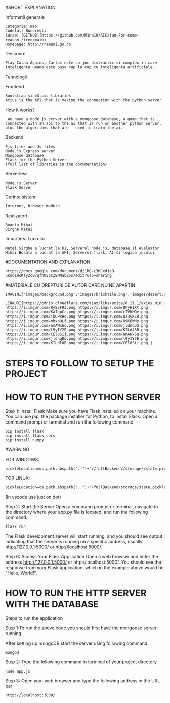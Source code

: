 #SHORT EXPLANATION


 Informatii generale

    Categorie: Web
    Judetul: București
    Surse: [GITHUB](https://github.com/M1na19/AICatan-For-some-reason-/tree/main)
    Homepage: http://ramami.go.ro

Descriere

    Play Catan Against Carlos este un joc distractiv si complex in care inteligenta umana este pusa cap la cap cu inteligenta artificiala.

Tehnologii

Frontend

    Bootstrap si w3.css libraries
    Axius is the API that is making the connection with the python server

How it works?

     We have a node.js server with a mongoose database, a game that is connected with an api to the ai that is run on another python server, plus the algorithms that are   used to train the ai.

Backend

    Ejs files and Js files
    Node.js Express server 
    Mongoose database
    Flask for the Python Server
    (full list of libraries in the documentation)

Serverless

    Node.js Server
    Flask Server

Cerinte sistem

    Internet, browser modern

Realizatori

    Boanta Mihai 
    Sirghe Matei

Impartirea Lucrului
    
    Matei Sirghe a lucrat la UI, Serverul node.js, database si evaluator
    Mihai Boanta a lucrat la API, Serverul flask, AI si logica jocului

#DOCUMENTATION AND EXPLANATION

    https://docs.google.com/document/d/1hQ-L3MCxd1eD-uKnd1WcKTyZc07qfhOSoCZ8NMabZ5s/edit?usp=sharing

#MATERIALE CU DREPTURI DE AUTOR CARE NU NE APARTIN

    IMAGINI{'images/background.png','images/bricktile.png','images/desert.png','images/graintile.png','images/hexagon.png','images/oretile.png','images/player.png','images/rolling_dice.gif','images/spotlight.png','images/woodtile.png','images/wooltile.png',}
  
    LINKURI{https://cdnjs.cloudflare.com/ajax/libs/axios/0.21.1/axios.min.js https://i.imgur.com/Ry82F9J.png https://i.imgur.com/DhyH1Xt.png https://i.imgur.com/KaIgpCc.png https://i.imgur.com/cIVhMQv.png https://i.imgur.com/ikUPxHo.png https://i.imgur.com/O23yKZR.png https://i.imgur.com/mbxoOLf.png https://i.imgur.com/H9KBWNy.png https://i.imgur.com/amAWx6q.png https://i.imgur.com/jldnqDd.png https://i.imgur.com/l9yIY2E.png https://i.imgur.com/KILdl8B.png https://i.imgur.com/CEl8Sij.png https://i.imgur.com/amAWx6q.png https://i.imgur.com/jldnqDd.png https://i.imgur.com/l9yIY2E.png https://i.imgur.com/KILdl8B.png https://i.imgur.com/CEl8Sij.png }

# STEPS TO FOLLOW TO SETUP THE PROJECT
# HOW TO RUN THE PYTHON SERVER
Step 1: Install Flask
Make sure you have Flask installed on your machine. You can use pip, the package installer for Python, to install Flask. Open a command prompt or terminal and run the following command:

    pip install flask
    pip install flask_cors
    pip install numpy

#WARNING

FOR WINDOWS:

    pickleLocation=os.path.abspath("..")+"//fullBackend//storage//state.pickle"

FOR LINUX:

    pickleLocation=os.path.abspath("..")+"/fullBackend/storage/state.pickle"

(In vscode use just on dot)

Step 2: Start the Server
Open a command prompt or terminal, navigate to the directory where your app.py file is located, and run the following command:

    flask run

The Flask development server will start running, and you should see output indicating that the server is running on a specific address, usually http://127.0.0.1:5000/ or http://localhost:5000/.

Step 6: Access Your Flask Application
Open a web browser and enter the address http://127.0.0.1:5000/ or http://localhost:5000/. You should see the response from your Flask application, which in the example above would be "Hello, World!".

# HOW TO RUN THE HTTP SERVER WITH THE DATABASE
Steps to run the application

Step 1:To run the above code you should first have the mongoose server running

After setting up mongoDB start the server using following command

    mongod

Step 2: Type the following command in terminal of your project directory

    node app.js

Step 3: Open your web browser and type the following address in the URL bar

    http://localhost:3000/
